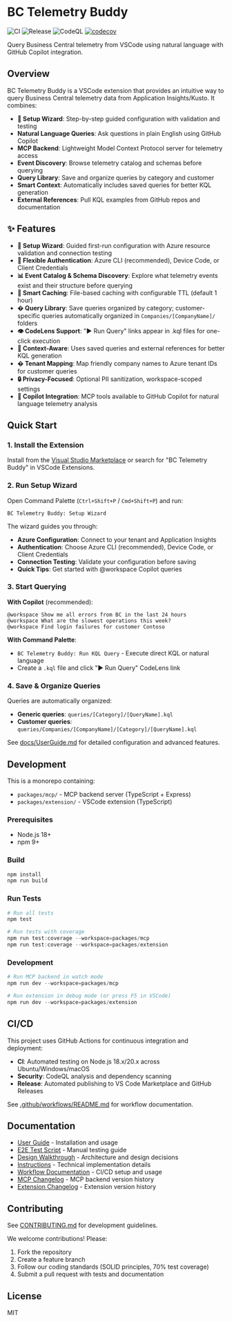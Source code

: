 # BC Telemetry Buddy

![CI](https://github.com/waldo1001/waldo.BCTelemetryBuddy/workflows/CI/badge.svg)
![Release](https://github.com/waldo1001/waldo.BCTelemetryBuddy/workflows/Release/badge.svg)
![CodeQL](https://github.com/waldo1001/waldo.BCTelemetryBuddy/workflows/CodeQL%20Security%20Analysis/badge.svg)
[![codecov](https://codecov.io/gh/waldo1001/waldo.BCTelemetryBuddy/branch/main/graph/badge.svg)](https://codecov.io/gh/waldo1001/waldo.BCTelemetryBuddy)

Query Business Central telemetry from VSCode using natural language with GitHub Copilot integration.

## Overview

BC Telemetry Buddy is a VSCode extension that provides an intuitive way to query Business Central telemetry data from Application Insights/Kusto. It combines:

- **🧙 Setup Wizard**: Step-by-step guided configuration with validation and testing
- **Natural Language Queries**: Ask questions in plain English using GitHub Copilot
- **MCP Backend**: Lightweight Model Context Protocol server for telemetry access
- **Event Discovery**: Browse telemetry catalog and schemas before querying
- **Query Library**: Save and organize queries by category and customer
- **Smart Context**: Automatically includes saved queries for better KQL generation
- **External References**: Pull KQL examples from GitHub repos and documentation

## ✨ Features

- **🧙 Setup Wizard**: Guided first-run configuration with Azure resource validation and connection testing
- **🔐 Flexible Authentication**: Azure CLI (recommended), Device Code, or Client Credentials
- **📊 Event Catalog & Schema Discovery**: Explore what telemetry events exist and their structure before querying
- **💾 Smart Caching**: File-based caching with configurable TTL (default 1 hour)
- **� Query Library**: Save queries organized by category; customer-specific queries automatically organized in `Companies/[CompanyName]/` folders
- **👁️ CodeLens Support**: "▶ Run Query" links appear in .kql files for one-click execution
- **🧠 Context-Aware**: Uses saved queries and external references for better KQL generation
- **�️ Tenant Mapping**: Map friendly company names to Azure tenant IDs for customer queries
- **🔒 Privacy-Focused**: Optional PII sanitization, workspace-scoped settings
- **🤖 Copilot Integration**: MCP tools available to GitHub Copilot for natural language telemetry analysis

## Quick Start

### 1. Install the Extension
Install from the [Visual Studio Marketplace](https://marketplace.visualstudio.com/items?itemName=waldoBC.bctb) or search for "BC Telemetry Buddy" in VSCode Extensions.

### 2. Run Setup Wizard
Open Command Palette (`Ctrl+Shift+P` / `Cmd+Shift+P`) and run:
```
BC Telemetry Buddy: Setup Wizard
```

The wizard guides you through:
- **Azure Configuration**: Connect to your tenant and Application Insights
- **Authentication**: Choose Azure CLI (recommended), Device Code, or Client Credentials
- **Connection Testing**: Validate your configuration before saving
- **Quick Tips**: Get started with @workspace Copilot queries

### 3. Start Querying
**With Copilot** (recommended):
```
@workspace Show me all errors from BC in the last 24 hours
@workspace What are the slowest operations this week?
@workspace Find login failures for customer Contoso
```

**With Command Palette**:
- `BC Telemetry Buddy: Run KQL Query` - Execute direct KQL or natural language
- Create a `.kql` file and click "▶ Run Query" CodeLens link

### 4. Save & Organize Queries
Queries are automatically organized:
- **Generic queries**: `queries/[Category]/[QueryName].kql`
- **Customer queries**: `queries/Companies/[CompanyName]/[Category]/[QueryName].kql`

See [docs/UserGuide.md](docs/UserGuide.md) for detailed configuration and advanced features.

## Development

This is a monorepo containing:

- `packages/mcp/` - MCP backend server (TypeScript + Express)
- `packages/extension/` - VSCode extension (TypeScript)

### Prerequisites

- Node.js 18+
- npm 9+

### Build

```powershell
npm install
npm run build
```

### Run Tests

```powershell
# Run all tests
npm test

# Run tests with coverage
npm run test:coverage --workspace=packages/mcp
npm run test:coverage --workspace=packages/extension
```

### Development

```powershell
# Run MCP backend in watch mode
npm run dev --workspace=packages/mcp

# Run extension in debug mode (or press F5 in VSCode)
npm run dev --workspace=packages/extension
```

## CI/CD

This project uses GitHub Actions for continuous integration and deployment:

- **CI**: Automated testing on Node.js 18.x/20.x across Ubuntu/Windows/macOS
- **Security**: CodeQL analysis and dependency scanning
- **Release**: Automated publishing to VS Code Marketplace and GitHub Releases

See [.github/workflows/README.md](.github/workflows/README.md) for workflow documentation.

## Documentation

- [User Guide](docs/UserGuide.md) - Installation and usage
- [E2E Test Script](docs/E2E-TestScript.md) - Manual testing guide
- [Design Walkthrough](docs/DesignWalkthrough.md) - Architecture and design decisions
- [Instructions](Instructions/Instructions.md) - Technical implementation details
- [Workflow Documentation](.github/workflows/README.md) - CI/CD setup and usage
- [MCP Changelog](packages/mcp/CHANGELOG.md) - MCP backend version history
- [Extension Changelog](packages/extension/CHANGELOG.md) - Extension version history

## Contributing

See [CONTRIBUTING.md](CONTRIBUTING.md) for development guidelines.

We welcome contributions! Please:
1. Fork the repository
2. Create a feature branch
3. Follow our coding standards (SOLID principles, 70% test coverage)
4. Submit a pull request with tests and documentation

## License

MIT
